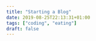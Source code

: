 ```yaml
---
title: "Starting a Blog"
date: 2019-08-25T22:13:31+01:00
tags: ["coding", "eating"]
draft: false
---
```


